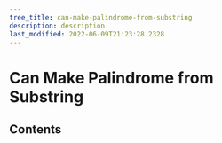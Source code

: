 ```yaml
---
tree_title: can-make-palindrome-from-substring
description: description
last_modified: 2022-06-09T21:23:28.2328
---
```


# Can Make Palindrome from Substring

## Contents
